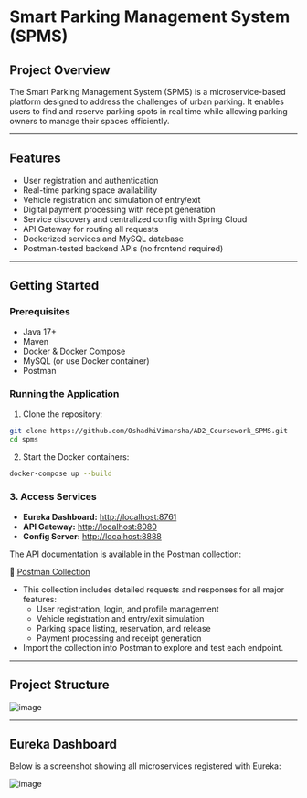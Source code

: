 # Smart Parking Management System (SPMS)

## Project Overview

The Smart Parking Management System (SPMS) is a microservice-based platform designed to address the challenges of urban parking. It enables users to find and reserve parking spots in real time while allowing parking owners to manage their spaces efficiently.

---

## Features

- User registration and authentication  
- Real-time parking space availability  
- Vehicle registration and simulation of entry/exit  
- Digital payment processing with receipt generation  
- Service discovery and centralized config with Spring Cloud  
- API Gateway for routing all requests  
- Dockerized services and MySQL database  
- Postman-tested backend APIs (no frontend required)

---

## Getting Started

### Prerequisites

- Java 17+  
- Maven  
- Docker & Docker Compose  
- MySQL (or use Docker container)  
- Postman

### Running the Application

1. Clone the repository:

```bash
git clone https://github.com/OshadhiVimarsha/AD2_Coursework_SPMS.git
cd spms
```
2. Start the Docker containers:
```bash
docker-compose up --build
```
### 3. Access Services

- **Eureka Dashboard:** [http://localhost:8761](http://localhost:8761)  
- **API Gateway:** [http://localhost:8080](http://localhost:8080)
- **Config Server:** [http://localhost:8888](http://localhost:8888)

The API documentation is available in the Postman collection:

📎 [Postman Collection](./postman/postman_collection.json)

- This collection includes detailed requests and responses for all major features:
  - User registration, login, and profile management
  - Vehicle registration and entry/exit simulation
  - Parking space listing, reservation, and release
  - Payment processing and receipt generation
- Import the collection into Postman to explore and test each endpoint.


---

## Project Structure

![image](https://github.com/user-attachments/assets/97ecce08-2a82-4554-9d8c-e42e7121436e)


---

## Eureka Dashboard

Below is a screenshot showing all microservices registered with Eureka:

![image](https://github.com/user-attachments/assets/ed521474-a84c-4f75-b5a1-2ff06ee573f5)





